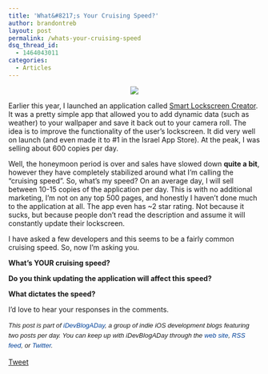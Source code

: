 ```yaml
---
title: 'What&#8217;s Your Cruising Speed?'
author: brandontreb
layout: post
permalink: /whats-your-cruising-speed
dsq_thread_id:
  - 1464043011
categories:
  - Articles
---
```

<center>
  <img src="http://f.cl.ly/items/3i3A3o3o0M3O1I3G3K3M/2009-porsche-911-carrera-19_460x0w.jpg" />
</center>

Earlier this year, I launched an application called [Smart Lockscreen Creator][1]. It was a pretty simple app that allowed you to add dynamic data (such as weather) to your wallpaper and save it back out to your camera roll. The idea is to improve the functionality of the user&#8217;s lockscreen. It did very well on launch (and even made it to #1 in the Israel App Store). At the peak, I was selling about 600 copies per day.

Well, the honeymoon period is over and sales have slowed down **quite a bit**, however they have completely stabilized around what I&#8217;m calling the &#8220;cruising speed&#8221;. So, what&#8217;s my speed? On an average day, I will sell between 10-15 copies of the application per day. This is with no additional marketing, I&#8217;m not on any top 500 pages, and honestly I haven&#8217;t done much to the application at all. The app even has ~2 star rating. Not because it sucks, but because people don&#8217;t read the description and assume it will constantly update their lockscreen.

I have asked a few developers and this seems to be a fairly common cruising speed. So, now I&#8217;m asking you.

**What&#8217;s YOUR cruising speed?**

**Do you think updating the application will affect this speed?**

**What dictates the speed?**

I&#8217;d love to hear your responses in the comments.

<span style="font-family: ‘Lucida Grande’;"><strong><span style="font-weight: normal;"><span style="font-family: arial, verdana, tahoma, sans-serif; font-size: 13px; line-height: 20px;"><em>﻿﻿This post is part of <a style="text-decoration: none; color: #004199; padding: 0px; margin: 0px;" href="http://idevblogaday.com/">iDevBlogADay</a>, a group of indie iOS development blogs featuring two posts per day. You can keep up with iDevBlogADay through the <a style="text-decoration: none; color: #004199; padding: 0px; margin: 0px;" href="http://idevblogaday.com/">web site</a>, <a style="text-decoration: none; color: #004199; padding: 0px; margin: 0px;" href="http://feeds.feedburner.com/idevblogaday">RSS feed</a>, or <a style="text-decoration: none; color: #004199; padding: 0px; margin: 0px;" href="http://twitter.com/#search?q=%23idevblogaday">Twitter</a>.</em></span></span></strong></span>

<div style="">
  <a href="http://twitter.com/share" class="twitter-share-button" data-count="horizontal" data-text="What&#8217;s Your Cruising Speed?" data-url="http://brandontreb.com/whats-your-cruising-speed"  data-via="brandontreb" data-related="brandontreb:">Tweet</a>
</div>

 [1]: http://itunes.apple.com/us/app/smart-lockscreen-creator/id419890996?mt=8